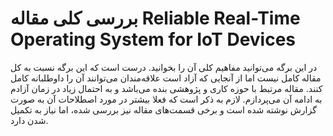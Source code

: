 # بررسی کلی مقاله Reliable Real-Time Operating System for IoT Devices

در این برگه می‌توانید مفاهیم کلی آن را بخوانید. درست است که این برگه نسبت به کل
مقاله کامل نیست اما از آنجایی که آزاد است علاقه‌مندان می‌توانند آن را داوطلبانه
کامل کنند. مقاله مرتبط با حوزه کاری و پژوهشی بنده می‌باشد و به احتمال زیاد در
زمان آزادم به ادامه آن می‌پردازم. لازم به ذکر است که فعلا بیشتر در مورد اصطلاحات
آن به صورت گزارش نوشته شده است و برخی قسمت‌های مقاله نیز بررسی شده، اما نیاز به
تکمیل شدن دارد.
